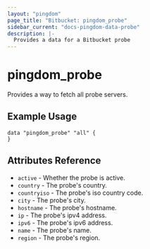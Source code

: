 ```yaml
---
layout: "pingdom"
page_title: "Bitbucket: pingdom_probe"
sidebar_current: "docs-pingdom-data-probe"
description: |-
  Provides a data for a Bitbucket probe
---
```


# pingdom\_probe

Provides a way to fetch all probe servers.

## Example Usage

```hcl
data "pingdom_probe" "all" {
}
```


## Attributes Reference

* `active` - Whether the probe is active.
* `country` - The probe's country.
* `countryiso` - The probe's iso country code.
* `city` - The probe's city.
* `hostname` - The probe's hostname.
* `ip` - The probe's ipv4 address.
* `ipv6` - The probe's ipv6 address.
* `name` - The probe's name.
* `region` - The probe's region.
